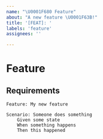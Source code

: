 ```yaml
---
name: "\U0001F680 Feature"
about: "A new feature \U0001F63B!"
title: '[FEAT]: '
labels: 'feature'
assignees: ''

---
```


# Feature
<!-- A clear description of the feature -->

## Requirements

```gherkin
Feature: My new feature

Scenario: Someone does something
    Given some state
    When something happens
    Then this happened 
```
